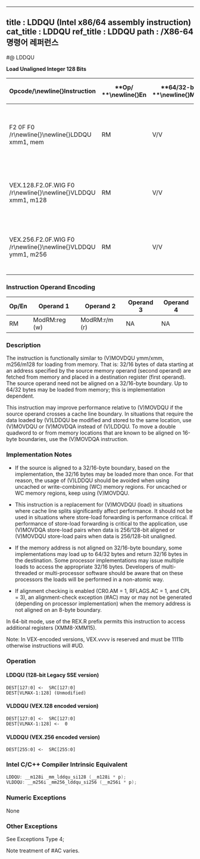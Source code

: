 ----------------------------
title : LDDQU (Intel x86/64 assembly instruction)
cat_title : LDDQU
ref_title : LDDQU
path : /X86-64 명령어 레퍼런스
----------------------------
#@ LDDQU

**Load Unaligned Integer 128 Bits**

|**Opcode/**\newline{}**Instruction**|**Op/ **\newline{}**En**|**64/32-bit **\newline{}**Mode**|**CPUID **\newline{}**Feature **\newline{}**Flag**|**Description**|
|------------------------------------|------------------------|--------------------------------|--------------------------------------------------|---------------|
|F2 0F F0 /r\newline{}\newline{}LDDQU xmm1, mem|RM|V/V|SSE3|Load unaligned data from mem and return double quadword in xmm1.|
|VEX.128.F2.0F.WIG F0 /r\newline{}\newline{}VLDDQU xmm1, m128|RM|V/V|AVX|Load unaligned packed integer values from mem to xmm1.|
|VEX.256.F2.0F.WIG F0 /r\newline{}\newline{}VLDDQU ymm1, m256|RM|V/V|AVX|Load unaligned packed integer values from mem to ymm1.|
### Instruction Operand Encoding


|Op/En|Operand 1|Operand 2|Operand 3|Operand 4|
|-----|---------|---------|---------|---------|
|RM|ModRM:reg (w)|ModRM:r/m (r)|NA|NA|
### Description


The instruction is functionally similar to (V)MOVDQU ymm/xmm, m256/m128 for loading from memory. That is: 32/16 bytes of data starting at an address specified by the source memory operand (second operand) are fetched from memory and placed in a destination register (first operand). The source operand need not be aligned on a 32/16-byte boundary. Up to 64/32 bytes may be loaded from memory; this is implementation dependent.

This instruction may improve performance relative to (V)MOVDQU if the source operand crosses a cache line boundary. In situations that require the data loaded by (V)LDDQU be modified and stored to the same location, use (V)MOVDQU or (V)MOVDQA instead of (V)LDDQU. To move a double quadword to or from memory locations that are known to be aligned on 16-byte boundaries, use the (V)MOVDQA instruction.

### Implementation Notes


*  If the source is aligned to a 32/16-byte boundary, based on the implementation, the 32/16 bytes may be loaded more than once. For that reason, the usage of (V)LDDQU should be avoided when using uncached or write-combining (WC) memory regions. For uncached or WC memory regions, keep using (V)MOVDQU.

*  This instruction is a replacement for (V)MOVDQU (load) in situations where cache line splits significantly affect performance. It should not be used in situations where store-load forwarding is performance critical. If performance of store-load forwarding is critical to the application, use (V)MOVDQA store-load pairs when data is 256/128-bit aligned or (V)MOVDQU store-load pairs when data is 256/128-bit unaligned.

*  If the memory address is not aligned on 32/16-byte boundary, some implementations may load up to 64/32 bytes and return 32/16 bytes in the destination. Some processor implementations may issue multiple loads to access the appropriate 32/16 bytes. Developers of multi-threaded or multi-processor software should be aware that on these processors the loads will be performed in a non-atomic way.

*  If alignment checking is enabled (CR0.AM = 1, RFLAGS.AC = 1, and CPL = 3), an alignment-check exception (#AC) may or may not be generated (depending on processor implementation) when the memory address is not aligned on an 8-byte boundary.

In 64-bit mode, use of the REX.R prefix permits this instruction to access additional registers (XMM8-XMM15).

Note: In VEX-encoded versions, VEX.vvvv is reserved and must be 1111b otherwise instructions will #UD.


### Operation
#### LDDQU (128-bit Legacy SSE version)
```info-verb
DEST[127:0] <-  SRC[127:0]
DEST[VLMAX-1:128] (Unmodified)
```
#### VLDDQU (VEX.128 encoded version)
```info-verb
DEST[127:0] <-  SRC[127:0]
DEST[VLMAX-1:128] <-  0
```
#### VLDDQU (VEX.256 encoded version)
```info-verb
DEST[255:0] <-  SRC[255:0]
```

### Intel C/C++ Compiler Intrinsic Equivalent

```cpp
LDDQU: __m128i _mm_lddqu_si128 (__m128i * p);
VLDDQU: __m256i _mm256_lddqu_si256 (__m256i * p);
```
### Numeric Exceptions


None

### Other Exceptions


See Exceptions Type 4;

Note treatment of #AC varies.

